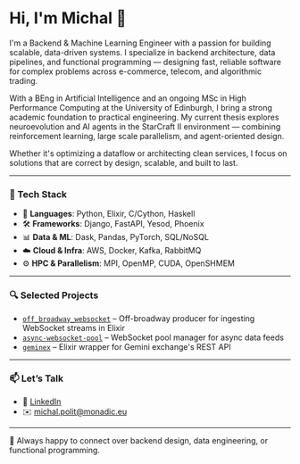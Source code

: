 # Hi, I'm Michal 👋

I'm a Backend & Machine Learning Engineer with a passion for building scalable, data-driven systems. I specialize in backend architecture, data pipelines, and functional programming — designing fast, reliable software for complex problems across e-commerce, telecom, and algorithmic trading.

With a BEng in Artificial Intelligence and an ongoing MSc in High Performance Computing at the University of Edinburgh, I bring a strong academic foundation to practical engineering. My current thesis explores neuroevolution and AI agents in the StarCraft II environment — combining reinforcement learning, large scale parallelism, and agent-oriented design.

Whether it's optimizing a dataflow or architecting clean services, I focus on solutions that are correct by design, scalable, and built to last.

---

### 💼 Tech Stack

- 🧠 **Languages**: Python, Elixir, C/Cython, Haskell  
- 🛠️ **Frameworks**: Django, FastAPI, Yesod, Phoenix  
- 📊 **Data & ML**: Dask, Pandas, PyTorch, SQL/NoSQL  
- ☁️ **Cloud & Infra**: AWS, Docker, Kafka, RabbitMQ  
- ⚙️ **HPC & Parallelism**: MPI, OpenMP, CUDA, OpenSHMEM  

---

### 🔍 Selected Projects

- [`off_broadway_websocket`](https://github.com/mpol1t/off_broadway_websocket) – Off-broadway producer for ingesting  WebSocket streams in Elixir
- [`async-websocket-pool`](https://github.com/mpol1t/async-websocket-pool) – WebSocket pool manager for async data feeds  
- [`geminex`](https://github.com/mpol1t/geminex) – Elixir wrapper for Gemini exchange's REST API

---

### 📫 Let’s Talk

- 💼 [LinkedIn](https://www.linkedin.com/in/michal-p-ba1418198/)  
- ✉️ michal.polit@monadic.eu

---

🔎 Always happy to connect over backend design, data engineering, or functional programming.
